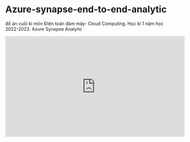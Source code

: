 # Azure-synapse-end-to-end-analytic
 đồ án cuối kì môn Điện toán đám mây- Cloud Computing. Học kì 1 năm học 2022-2023. Azure Synapse Analytic
<iframe width="560" height="315" src="https://www.youtube.com/embed/7u_75nr7iP4" title="YouTube video player" frameborder="0" allow="accelerometer; autoplay; clipboard-write; encrypted-media; gyroscope; picture-in-picture" allowfullscreen></iframe>
